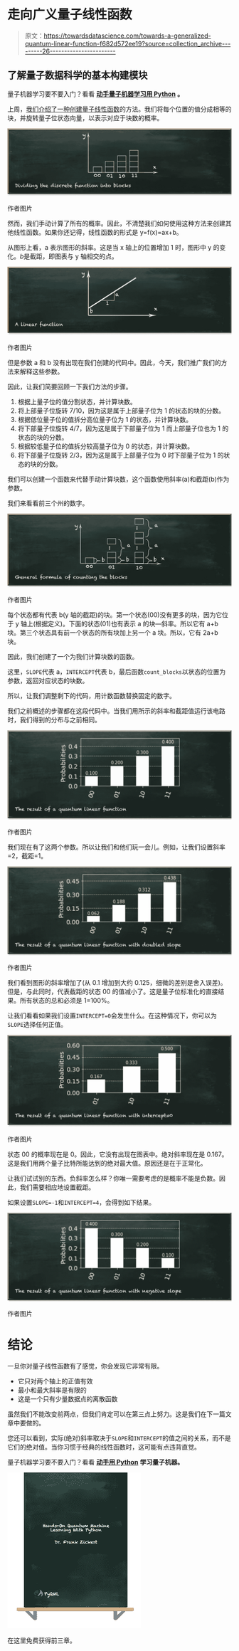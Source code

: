 # 走向广义量子线性函数

> 原文：<https://towardsdatascience.com/towards-a-generalized-quantum-linear-function-f682d572ee19?source=collection_archive---------26----------------------->

## 了解量子数据科学的基本构建模块

量子机器学习要不要入门？看看 [**动手量子机器学习用 Python**](https://www.pyqml.com/page?ref=medium_towlin&dest=/) **。**

上周，[我们介绍了一种创建量子线性函数](/quantum-linear-function-c86985f6118f)的方法。我们将每个位置的值分成相等的块，并旋转量子位状态向量，以表示对应于块数的概率。

![](img/271e988d05b6c15c490551c42e5053de.png)

作者图片

然而，我们手动计算了所有的概率。因此，不清楚我们如何使用这种方法来创建其他线性函数。如果你还记得，线性函数的形式是 y=f(x)=ax+b。

从图形上看，a 表示图形的斜率。这是当 x 轴上的位置增加 1 时，图形中 y 的变化。$b$是截距，即图表与 y 轴相交的点。

![](img/b66424ee3a16e683e03a49946e6485ad.png)

作者图片

但是参数 a 和 b 没有出现在我们创建的代码中。因此，今天，我们推广我们的方法来解释这些参数。

因此，让我们简要回顾一下我们方法的步骤。

1.  根据上量子位的值分割状态，并计算块数。
2.  将上部量子位旋转 7/10，因为这是属于上部量子位为 1 的状态的块的分数。
3.  根据低位量子位的值拆分高位量子位为 1 的状态，并计算块数。
4.  将下部量子位旋转 4/7，因为这是属于下部量子位为 1 而上部量子位也为 1 的状态的块的分数。
5.  根据较低量子位的值拆分较高量子位为 0 的状态，并计算块数。
6.  将下部量子位旋转 2/3，因为这是属于上部量子位为 0 时下部量子位为 1 的状态的块的分数。

我们可以创建一个函数来代替手动计算块数，这个函数使用斜率(a)和截距(b)作为参数。

我们来看看前三个州的数字。

![](img/b0d2937d8ae161cff504e0e03c57381d.png)

作者图片

每个状态都有代表 b(y 轴的截距)的块。第一个状态(00)没有更多的块，因为它位于 y 轴上(根据定义)。下面的状态(01)也有表示 a 的块—斜率。所以它有 a+b 块。第三个状态具有前一个状态的所有块加上另一个 a 块。所以，它有 2a+b 块。

因此，我们创建了一个为我们计算块数的函数。

这里，`SLOPE`代表 a，`INTERCEPT`代表 b，最后函数`count_blocks`以状态的位置为参数，返回对应状态的块数。

所以，让我们调整剩下的代码，用计数函数替换固定的数字。

我们之前概述的步骤都在这段代码中。当我们用所示的斜率和截距值运行该电路时，我们得到的分布与之前相同。

![](img/51e2a8fd87843cb3d47473f1fc4ae7f8.png)

作者图片

我们现在有了这两个参数。所以让我们和他们玩一会儿。例如，让我们设置斜率=2，截距=1。

![](img/372fa0c7f5967e8efc96bee8ea89b1df.png)

作者图片

我们看到图形的斜率增加了(从 0.1 增加到大约 0.125，细微的差别是舍入误差)。但是，与此同时，代表截距的状态 00 的值减小了。这是量子位标准化的直接结果。所有状态的总和必须是 1=100%。

让我们看看如果我们设置`INTERCEPT=0`会发生什么。在这种情况下，你可以为`SLOPE`选择任何正值。

![](img/b845733799bb781d3b2a63d5a98ba265.png)

作者图片

状态 00 的概率现在是 0。因此，它没有出现在图表中。绝对斜率现在是 0.167。这是我们用两个量子比特所能达到的绝对最大值。原因还是在于正常化。

让我们试试别的东西。负斜率怎么样？你唯一需要考虑的是概率不能是负数。因此，我们需要相应地设置截距。

如果设置`SLOPE=-1`和`INTERCEPT=4`，会得到如下结果。

![](img/b3ad84e74e692b0136b78c04e9ce9d4e.png)

作者图片

# 结论

一旦你对量子线性函数有了感觉，你会发现它非常有限。

*   它只对两个轴上的正值有效
*   最小和最大斜率是有限的
*   这是一个只有少量数据点的离散函数

虽然我们不能改变前两点，但我们肯定可以在第三点上努力。这是我们在下一篇文章中要做的。

您还可以看到，实际(绝对)斜率取决于`SLOPE`和`INTERCEPT`的值之间的关系，而不是它们的绝对值。当你习惯于经典的线性函数时，这可能有点违背直觉。

量子机器学习要不要入门？看看 [**动手用 Python**](https://www.pyqml.com/page?ref=medium_towlin&dest=/) **学习量子机器。**

![](img/c3892c668b9d47f57e47f1e6d80af7b6.png)

在这里免费获得前三章。